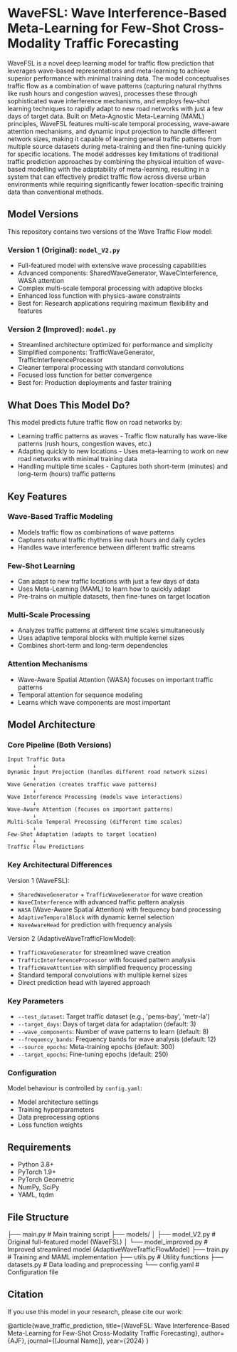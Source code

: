 # WaveFSL: Wave Interference-Based Meta-Learning for Few-Shot Cross-Modality Traffic Forecasting

WaveFSL is a novel deep learning model for traffic flow prediction that leverages wave-based representations and meta-learning to achieve superior performance with minimal training data. The model conceptualises traffic flow as a combination of wave patterns (capturing natural rhythms like rush hours and congestion waves), processes these through sophisticated wave interference mechanisms, and employs few-shot learning techniques to rapidly adapt to new road networks with just a few days of target data. Built on Meta-Agnostic Meta-Learning (MAML) principles, WaveFSL features multi-scale temporal processing, wave-aware attention mechanisms, and dynamic input projection to handle different network sizes, making it capable of learning general traffic patterns from multiple source datasets during meta-training and then fine-tuning quickly for specific locations. The model addresses key limitations of traditional traffic prediction approaches by combining the physical intuition of wave-based modelling with the adaptability of meta-learning, resulting in a system that can effectively predict traffic flow across diverse urban environments while requiring significantly fewer location-specific training data than conventional methods.

## Model Versions

This repository contains two versions of the Wave Traffic Flow model:

### Version 1 (Original): `model_V2.py`
- Full-featured model with extensive wave processing capabilities
- Advanced components: SharedWaveGenerator, WaveCInterference, WASA attention
- Complex multi-scale temporal processing with adaptive blocks
- Enhanced loss function with physics-aware constraints
- Best for: Research applications requiring maximum flexibility and features

### Version 2 (Improved): `model.py` 
- Streamlined architecture optimized for performance and simplicity
- Simplified components: TrafficWaveGenerator, TrafficInterferenceProcessor
- Cleaner temporal processing with standard convolutions
- Focused loss function for better convergence
- Best for: Production deployments and faster training

## What Does This Model Do?

This model predicts future traffic flow on road networks by:
- Learning traffic patterns as waves - Traffic flow naturally has wave-like patterns (rush hours, congestion waves, etc.)
- Adapting quickly to new locations - Uses meta-learning to work on new road networks with minimal training data
- Handling multiple time scales - Captures both short-term (minutes) and long-term (hours) traffic patterns

## Key Features

### Wave-Based Traffic Modeling
- Models traffic flow as combinations of wave patterns
- Captures natural traffic rhythms like rush hours and daily cycles
- Handles wave interference between different traffic streams

### Few-Shot Learning
- Can adapt to new traffic locations with just a few days of data
- Uses Meta-Learning (MAML) to learn how to quickly adapt
- Pre-trains on multiple datasets, then fine-tunes on target location

### Multi-Scale Processing
- Analyzes traffic patterns at different time scales simultaneously
- Uses adaptive temporal blocks with multiple kernel sizes
- Combines short-term and long-term dependencies

### Attention Mechanisms
- Wave-Aware Spatial Attention (WASA) focuses on important traffic patterns
- Temporal attention for sequence modeling
- Learns which wave components are most important

## Model Architecture

### Core Pipeline (Both Versions)
```
Input Traffic Data
        ↓
Dynamic Input Projection (handles different road network sizes)
        ↓
Wave Generation (creates traffic wave patterns)
        ↓
Wave Interference Processing (models wave interactions)
        ↓
Wave-Aware Attention (focuses on important patterns)
        ↓
Multi-Scale Temporal Processing (different time scales)
        ↓
Few-Shot Adaptation (adapts to target location)
        ↓
Traffic Flow Predictions
```

### Key Architectural Differences

Version 1 (WaveFSL):
- `SharedWaveGenerator` + `TrafficWaveGenerator` for wave creation
- `WaveCInterference` with advanced traffic pattern analysis
- `WASA` (Wave-Aware Spatial Attention) with frequency band processing
- `AdaptiveTemporalBlock` with dynamic kernel selection
- `WaveAwareHead` for prediction with frequency analysis

Version 2 (AdaptiveWaveTrafficFlowModel):
- `TrafficWaveGenerator` for streamlined wave creation
- `TrafficInterferenceProcessor` with focused pattern analysis
- `TrafficWaveAttention` with simplified frequency processing
- Standard temporal convolutions with multiple kernel sizes
- Direct prediction head with layered approach



### Key Parameters
- `--test_dataset`: Target traffic dataset (e.g., 'pems-bay', 'metr-la')
- `--target_days`: Days of target data for adaptation (default: 3)
- `--wave_components`: Number of wave patterns to learn (default: 8)
- `--frequency_bands`: Frequency bands for wave analysis (default: 12)
- `--source_epochs`: Meta-training epochs (default: 300)
- `--target_epochs`: Fine-tuning epochs (default: 250)

### Configuration
Model behaviour is controlled by `config.yaml`:
- Model architecture settings
- Training hyperparameters
- Data preprocessing options
- Loss function weights

## Requirements

- Python 3.8+
- PyTorch 1.9+
- PyTorch Geometric
- NumPy, SciPy
- YAML, tqdm

## File Structure

├── main.py                    # Main training script
├── models/
│   ├── model_V2.py           # Original full-featured model (WaveFSL)
│   └── model_improved.py     # Improved streamlined model (AdaptiveWaveTrafficFlowModel)
├── train.py                  # Training and MAML implementation
├── utils.py                  # Utility functions
├── datasets.py               # Data loading and preprocessing
└── config.yaml               # Configuration file



## Citation

If you use this model in your research, please cite our work:

@article{wave_traffic_prediction,
  title={WaveFSL: Wave Interference-Based Meta-Learning for Few-Shot Cross-Modality Traffic Forecasting},
  author={AJF},
  journal={[Journal Name]},
  year={2024}
}
